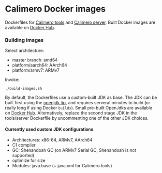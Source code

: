 # Calimero Docker images

Dockerfiles for [Calimero tools](https://github.com/calimero-project/calimero-tools) and [Calimero server](https://github.com/calimero-project/calimero-server). Built Docker images are available on [Docker Hub](https://hub.docker.com/u/calimeroproject).

### Building images
Select architecture:

* master branch: amd64
* platform/aarch64: AArch64
* platform/armv7: ARMv7

Invoke:

	./build-images.sh

By default, the Dockerfiles use a custom-built JDK as base. The JDK can be built first using 
the [openjdk tip](https://github.com/openjdk/jdk.git), and requires serveral minutes to build 
(or really long if using Docker `buildx`).
Small pre-built OpenJdks are available on [Docker Hub](https://hub.docker.com/u/calimeroproject).
Alternatively, replace the second stage JDK in the tools/server Dockerfile by uncommenting one of the other JDK choices.

#### Currently used custom JDK configurations

* Architectures: x86-64, ARMv7, AArch64
* C1 compiler
* GC: Shenandoah GC (on ARMv7 Serial GC, Shenandoah is not supported)
* optimize for size
* Modules: java.base (+ java.xml for Calimero tools)
